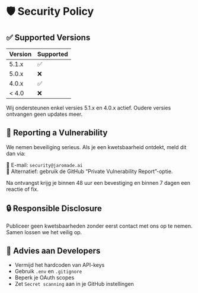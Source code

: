 # 🛡️ Security Policy

## ✅ Supported Versions

| Version | Supported     |
|---------|---------------|
| 5.1.x   | ✅             |
| 5.0.x   | ❌             |
| 4.0.x   | ✅             |
| < 4.0   | ❌             |

Wij ondersteunen enkel versies 5.1.x en 4.0.x actief. Oudere versies ontvangen geen updates meer.

## 📢 Reporting a Vulnerability

We nemen beveiliging serieus. Als je een kwetsbaarheid ontdekt, meld dit dan via:

📧 E-mail: `security@jaromade.ai`  
📁 Alternatief: gebruik de GitHub “Private Vulnerability Report”-optie.

Na ontvangst krijg je binnen 48 uur een bevestiging en binnen 7 dagen een reactie of fix.

## 🔒 Responsible Disclosure

Publiceer geen kwetsbaarheden zonder eerst contact met ons op te nemen. Samen lossen we het veilig op.

## 🧠 Advies aan Developers

- Vermijd het hardcoden van API-keys
- Gebruik `.env` en `.gitignore`
- Beperk je OAuth scopes
- Zet `Secret scanning` aan in je GitHub instellingen
